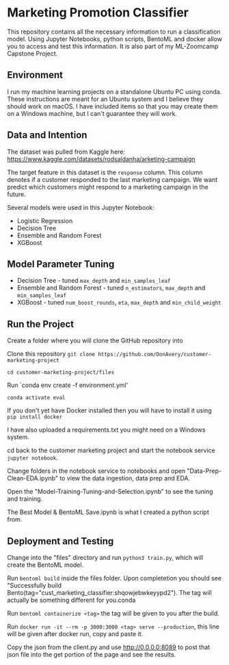 # Marketing Promotion Classifier
This repository contains all the necessary information to run a classification model. Using Jupyter Notebooks, python scripts, BentoML and docker allow you to access and test this information.  It is also part of my ML-Zoomcamp Capstone Project.

## Environment
I run my machine learning projects on a standalone Ubuntu PC using conda. These instructions are meant for an Ubuntu system and I believe they should work on macOS. I have included items so that you may create them on a Windows machine, but I can't guarantee they will work.

## Data and Intention

The dataset was pulled from Kaggle here: https://www.kaggle.com/datasets/rodsaldanha/arketing-campaign

The target feature in this dataset is the `response` column. This column denotes if a customer responded to the last marketing campaign. We want predict which customers might respond to a marketing campaign in the future.

Several models were used in this Jupyter Notebook:

- Logistic Regression
- Decision Tree
- Ensemble and Random Forest
- XGBoost

## Model Parameter Tuning
- Decision Tree - tuned `max_depth` and `min_samples_leaf`
- Ensemble and Random Forest - tuned `n_estimators`, `max_depth` and `min_samples_leaf`
- XGBoost - tuned `num_boost_rounds`, `eta`, `max_depth` and `min_child_weight`

## Run the Project

Create a folder where you will clone the GitHub repository into

Clone this repository `git clone https://github.com/DonAvery/customer-marketing-project`

`cd customer-marketing-project/files`

Run `conda env create -f environment.yml'

`conda activate eval`

If you don't yet have Docker installed then you will have to install it using `pip install docker`


I have also uploaded a requirements.txt you might need on a Windows system.

cd back to the customer marketing project and start the notebook service `jupyter notebook`.

Change folders in the notebook service to notebooks and open "Data-Prep-Clean-EDA.ipynb" to view the data ingestion, data prep and EDA.

Open the "Model-Training-Tuning-and-Selection.ipynb" to see the tuning and training.

The Best Model & BentoML Save.ipynb is what I created a python script from.

## Deployment and Testing

Change into the "files" directory and run `python3 train.py`, which will create the BentoML model.

Run `bentoml build` inside the files folder. Upon completetion you should see "Successfully build Bento(tag="cust_marketing_classifier:shqowjebwkeyypd2"). The tag will actually be something different for you.conda 

Run `bentoml containerize <tag>` the tag will be given to you after the build.

Run `docker run -it --rm -p 3000:3000 <tag> serve --production`, this line will be given after docker run, copy and paste it.

Copy the json from the client.py and use http://0.0.0.0:8089 to post that json file into the get portion of the page and see the results.
